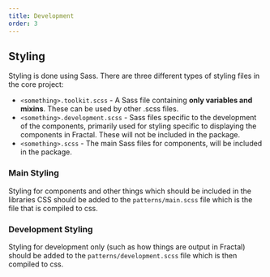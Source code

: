 ```yaml
---
title: Development
order: 3
---
```


## Styling
Styling is done using Sass. There are three different types of styling files in the core project:
- `<something>.toolkit.scss` - A Sass file containing **only variables and mixins**. These can be used by other
.scss files.
- `<something>.development.scss` - Sass files specific to the development of the components, primarily used for styling
specific to displaying the components in Fractal. These will not be included in the package.
- `<something>.scss` - The main Sass files for components, will be included in the package.

### Main Styling
Styling for components and other things which should be included in the libraries CSS should be added to the 
`patterns/main.scss` file which is the file that is compiled to css.

### Development Styling
Styling for development only (such as how things are output in Fractal) should be added to the
`patterns/development.scss` file which is then compiled to css.
